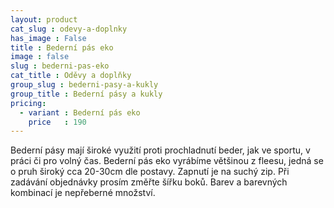 ```yaml
---
layout: product
cat_slug : odevy-a-doplnky
has_image : False
title : Bederní pás eko
image : false
slug : bederni-pas-eko
cat_title : Oděvy a doplňky
group_slug : bederni-pasy-a-kukly
group_title : Bederní pásy a kukly
pricing:
  - variant : Bederní pás eko
    price   : 190
---
```


Bederní pásy mají široké využití proti prochladnutí beder, jak ve sportu, v práci či pro volný čas. Bederní pás eko vyrábíme většinou z fleesu, jedná se o pruh široký cca 20-30cm dle postavy. Zapnutí je na suchý zip. Při zadávání objednávky prosím změřte šířku boků. Barev a barevných kombinací je nepřeberné množství.

